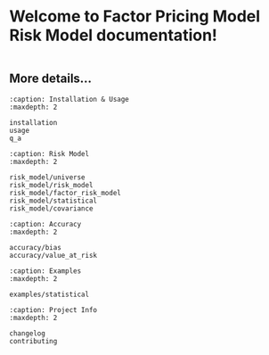 # Welcome to Factor Pricing Model Risk Model documentation!

```{include} ../../README.md

```

## More details...

```{toctree}
:caption: Installation & Usage
:maxdepth: 2

installation
usage
q_a
```

```{toctree}
:caption: Risk Model
:maxdepth: 2

risk_model/universe
risk_model/risk_model
risk_model/factor_risk_model
risk_model/statistical
risk_model/covariance
```

```{toctree}
:caption: Accuracy
:maxdepth: 2

accuracy/bias
accuracy/value_at_risk
```

```{toctree}
:caption: Examples
:maxdepth: 2

examples/statistical
```

```{toctree}
:caption: Project Info
:maxdepth: 2

changelog
contributing
```
